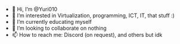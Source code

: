 - 👋 Hi, I’m @Yuri010
- 👀 I’m interested in Virtualization, programming, ICT, IT, that stuff :)
- 🌱 I’m currently educating myself
- 💞️ I’m looking to collaborate on nothing
- 📫 How to reach me: Discord (on request), and others but idk

<!---
Yuri010/Yuri010 is a ✨ special ✨ repository because its `README.md` (this file) appears on your GitHub profile.
You can click the Preview link to take a look at your changes.
--->
